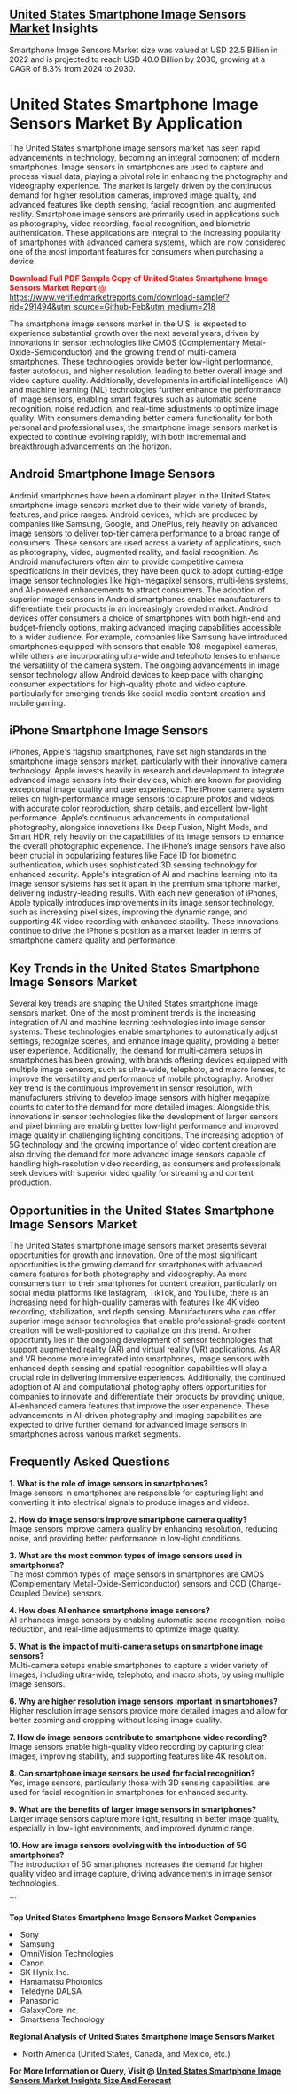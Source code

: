 <h2><a href="https://www.verifiedmarketreports.com/download-sample/?rid=291494&amp;utm_source=Github-Feb&amp;utm_medium=218" target="_blank">United States Smartphone Image Sensors Market</a> Insights</h2><p>Smartphone Image Sensors Market size was valued at USD 22.5 Billion in 2022 and is projected to reach USD 40.0 Billion by 2030, growing at a CAGR of 8.3% from 2024 to 2030.</p><p> <h1>United States Smartphone Image Sensors Market By Application</h1> <p>The United States smartphone image sensors market has seen rapid advancements in technology, becoming an integral component of modern smartphones. Image sensors in smartphones are used to capture and process visual data, playing a pivotal role in enhancing the photography and videography experience. The market is largely driven by the continuous demand for higher resolution cameras, improved image quality, and advanced features like depth sensing, facial recognition, and augmented reality. Smartphone image sensors are primarily used in applications such as photography, video recording, facial recognition, and biometric authentication. These applications are integral to the increasing popularity of smartphones with advanced camera systems, which are now considered one of the most important features for consumers when purchasing a device. <p><span class=""><span style="color: #ff0000;"><strong>Download Full PDF Sample Copy of United States Smartphone Image Sensors Market Report</strong> @ </span><a href="https://www.verifiedmarketreports.com/download-sample/?rid=291494&amp;utm_source=Github-Feb&amp;utm_medium=218" target="_blank">https://www.verifiedmarketreports.com/download-sample/?rid=291494&amp;utm_source=Github-Feb&amp;utm_medium=218</a></span></p> The smartphone image sensors market in the U.S. is expected to experience substantial growth over the next several years, driven by innovations in sensor technologies like CMOS (Complementary Metal-Oxide-Semiconductor) and the growing trend of multi-camera smartphones. These technologies provide better low-light performance, faster autofocus, and higher resolution, leading to better overall image and video capture quality. Additionally, developments in artificial intelligence (AI) and machine learning (ML) technologies further enhance the performance of image sensors, enabling smart features such as automatic scene recognition, noise reduction, and real-time adjustments to optimize image quality. With consumers demanding better camera functionality for both personal and professional uses, the smartphone image sensors market is expected to continue evolving rapidly, with both incremental and breakthrough advancements on the horizon.</p> <h2>Android Smartphone Image Sensors</h2> <p>Android smartphones have been a dominant player in the United States smartphone image sensors market due to their wide variety of brands, features, and price ranges. Android devices, which are produced by companies like Samsung, Google, and OnePlus, rely heavily on advanced image sensors to deliver top-tier camera performance to a broad range of consumers. These sensors are used across a variety of applications, such as photography, video, augmented reality, and facial recognition. As Android manufacturers often aim to provide competitive camera specifications in their devices, they have been quick to adopt cutting-edge image sensor technologies like high-megapixel sensors, multi-lens systems, and AI-powered enhancements to attract consumers. The adoption of superior image sensors in Android smartphones enables manufacturers to differentiate their products in an increasingly crowded market. Android devices offer consumers a choice of smartphones with both high-end and budget-friendly options, making advanced imaging capabilities accessible to a wider audience. For example, companies like Samsung have introduced smartphones equipped with sensors that enable 108-megapixel cameras, while others are incorporating ultra-wide and telephoto lenses to enhance the versatility of the camera system. The ongoing advancements in image sensor technology allow Android devices to keep pace with changing consumer expectations for high-quality photo and video capture, particularly for emerging trends like social media content creation and mobile gaming.</p> <h2>iPhone Smartphone Image Sensors</h2> <p>iPhones, Apple's flagship smartphones, have set high standards in the smartphone image sensors market, particularly with their innovative camera technology. Apple invests heavily in research and development to integrate advanced image sensors into their devices, which are known for providing exceptional image quality and user experience. The iPhone camera system relies on high-performance image sensors to capture photos and videos with accurate color reproduction, sharp details, and excellent low-light performance. Apple’s continuous advancements in computational photography, alongside innovations like Deep Fusion, Night Mode, and Smart HDR, rely heavily on the capabilities of its image sensors to enhance the overall photographic experience. The iPhone’s image sensors have also been crucial in popularizing features like Face ID for biometric authentication, which uses sophisticated 3D sensing technology for enhanced security. Apple's integration of AI and machine learning into its image sensor systems has set it apart in the premium smartphone market, delivering industry-leading results. With each new generation of iPhones, Apple typically introduces improvements in its image sensor technology, such as increasing pixel sizes, improving the dynamic range, and supporting 4K video recording with enhanced stability. These innovations continue to drive the iPhone's position as a market leader in terms of smartphone camera quality and performance.</p> <h2>Key Trends in the United States Smartphone Image Sensors Market</h2> <p>Several key trends are shaping the United States smartphone image sensors market. One of the most prominent trends is the increasing integration of AI and machine learning technologies into image sensor systems. These technologies enable smartphones to automatically adjust settings, recognize scenes, and enhance image quality, providing a better user experience. Additionally, the demand for multi-camera setups in smartphones has been growing, with brands offering devices equipped with multiple image sensors, such as ultra-wide, telephoto, and macro lenses, to improve the versatility and performance of mobile photography. Another key trend is the continuous improvement in sensor resolution, with manufacturers striving to develop image sensors with higher megapixel counts to cater to the demand for more detailed images. Alongside this, innovations in sensor technologies like the development of larger sensors and pixel binning are enabling better low-light performance and improved image quality in challenging lighting conditions. The increasing adoption of 5G technology and the growing importance of video content creation are also driving the demand for more advanced image sensors capable of handling high-resolution video recording, as consumers and professionals seek devices with superior video quality for streaming and content production.</p> <h2>Opportunities in the United States Smartphone Image Sensors Market</h2> <p>The United States smartphone image sensors market presents several opportunities for growth and innovation. One of the most significant opportunities is the growing demand for smartphones with advanced camera features for both photography and videography. As more consumers turn to their smartphones for content creation, particularly on social media platforms like Instagram, TikTok, and YouTube, there is an increasing need for high-quality cameras with features like 4K video recording, stabilization, and depth sensing. Manufacturers who can offer superior image sensor technologies that enable professional-grade content creation will be well-positioned to capitalize on this trend. Another opportunity lies in the ongoing development of sensor technologies that support augmented reality (AR) and virtual reality (VR) applications. As AR and VR become more integrated into smartphones, image sensors with enhanced depth sensing and spatial recognition capabilities will play a crucial role in delivering immersive experiences. Additionally, the continued adoption of AI and computational photography offers opportunities for companies to innovate and differentiate their products by providing unique, AI-enhanced camera features that improve the user experience. These advancements in AI-driven photography and imaging capabilities are expected to drive further demand for advanced image sensors in smartphones across various market segments.</p> <h2>Frequently Asked Questions</h2> <p><strong>1. What is the role of image sensors in smartphones?</strong><br> Image sensors in smartphones are responsible for capturing light and converting it into electrical signals to produce images and videos.</p> <p><strong>2. How do image sensors improve smartphone camera quality?</strong><br> Image sensors improve camera quality by enhancing resolution, reducing noise, and providing better performance in low-light conditions.</p> <p><strong>3. What are the most common types of image sensors used in smartphones?</strong><br> The most common types of image sensors in smartphones are CMOS (Complementary Metal-Oxide-Semiconductor) sensors and CCD (Charge-Coupled Device) sensors.</p> <p><strong>4. How does AI enhance smartphone image sensors?</strong><br> AI enhances image sensors by enabling automatic scene recognition, noise reduction, and real-time adjustments to optimize image quality.</p> <p><strong>5. What is the impact of multi-camera setups on smartphone image sensors?</strong><br> Multi-camera setups enable smartphones to capture a wider variety of images, including ultra-wide, telephoto, and macro shots, by using multiple image sensors.</p> <p><strong>6. Why are higher resolution image sensors important in smartphones?</strong><br> Higher resolution image sensors provide more detailed images and allow for better zooming and cropping without losing image quality.</p> <p><strong>7. How do image sensors contribute to smartphone video recording?</strong><br> Image sensors enable high-quality video recording by capturing clear images, improving stability, and supporting features like 4K resolution.</p> <p><strong>8. Can smartphone image sensors be used for facial recognition?</strong><br> Yes, image sensors, particularly those with 3D sensing capabilities, are used for facial recognition in smartphones for enhanced security.</p> <p><strong>9. What are the benefits of larger image sensors in smartphones?</strong><br> Larger image sensors capture more light, resulting in better image quality, especially in low-light environments, and improved dynamic range.</p> <p><strong>10. How are image sensors evolving with the introduction of 5G smartphones?</strong><br> The introduction of 5G smartphones increases the demand for higher quality video and image capture, driving advancements in image sensor technologies.</p> ```</p><p><strong>Top United States Smartphone Image Sensors Market Companies</strong></p><div data-test-id=""><p><li>Sony</li><li> Samsung</li><li> OmniVision Technologies</li><li> Canon</li><li> SK Hynix Inc.</li><li> Hamamatsu Photonics</li><li> Teledyne DALSA</li><li> Panasonic</li><li> GalaxyCore Inc.</li><li> Smartsens Technology</li></p><div><strong>Regional Analysis of&nbsp;United States Smartphone Image Sensors Market</strong></div><ul><li dir="ltr"><p dir="ltr">North America&nbsp;(United States, Canada, and Mexico, etc.)</p></li></ul><p><strong>For More Information or Query, Visit @&nbsp;</strong><strong><a href="https://www.verifiedmarketreports.com/product/smartphone-image-sensors-market/?utm_source=Github-Feb&amp;utm_medium=218" target="_blank">United States Smartphone Image Sensors Market Insights Size And Forecast</a></strong></p></div>

